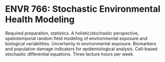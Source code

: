 # ENVR 766: Stochastic Environmental Health Modeling

Required preparation, statistics. A holistic/stochastic perspective, spatiotemporal random field modeling of environmental exposure and biological variabilities. Uncertainty in environmental exposure. Biomarkers and population damage indicators for epidemiological analysis. Cell-based stochastic differential equations. Three lecture hours per week.